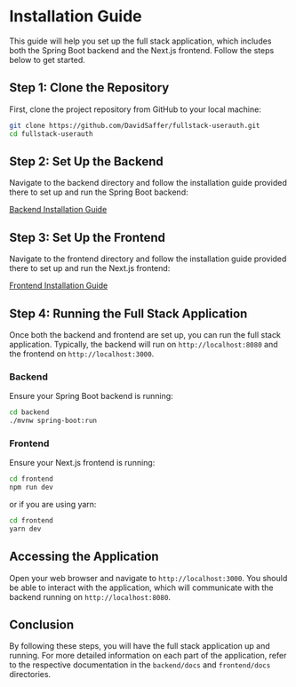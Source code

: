 # Installation Guide

This guide will help you set up the full stack application, which includes both the Spring Boot backend and the Next.js frontend. Follow the steps below to get started.

## Step 1: Clone the Repository

First, clone the project repository from GitHub to your local machine:

```bash
git clone https://github.com/DavidSaffer/fullstack-userauth.git
cd fullstack-userauth
```

## Step 2: Set Up the Backend

Navigate to the backend directory and follow the installation guide provided there to set up and run the Spring Boot backend:

[Backend Installation Guide](../backend/docs/INSTALLATION.md)

## Step 3: Set Up the Frontend

Navigate to the frontend directory and follow the installation guide provided there to set up and run the Next.js frontend:

[Frontend Installation Guide](/../frontend/docs/INSTALLATION.md)

## Step 4: Running the Full Stack Application

Once both the backend and frontend are set up, you can run the full stack application. Typically, the backend will run on `http://localhost:8080` and the frontend on `http://localhost:3000`.

### Backend

Ensure your Spring Boot backend is running:

```bash
cd backend
./mvnw spring-boot:run
```

### Frontend

Ensure your Next.js frontend is running:

```bash
cd frontend
npm run dev
```

or if you are using yarn:

```bash
cd frontend
yarn dev
```

## Accessing the Application

Open your web browser and navigate to `http://localhost:3000`. You should be able to interact with the application, which will communicate with the backend running on `http://localhost:8080`.

## Conclusion

By following these steps, you will have the full stack application up and running. For more detailed information on each part of the application, refer to the respective documentation in the `backend/docs` and `frontend/docs` directories.